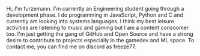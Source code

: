 Hi, I'm furzemann. I'm currently an Engineering student going through a development phase. I do programming in JavaScript, Python and C and currently am looking into systems languages. I think my best leisure activities are listening to music and gaming but I am a content consoomer too.
I'm just getting the gang of GitHub and Open Source and have a strong desire to contribute to projects especially in the gamedev and ML space. To contact me, you can find me on discord as freeze77.
<!---
furzemann/furzemann is a ✨ special ✨ repository because its `README.md` (this file) appears on your GitHub profile.
You can click the Preview link to take a look at your changes.
--->
